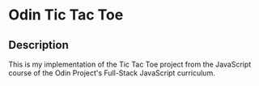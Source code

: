 # Odin Tic Tac Toe

## Description
This is my implementation of the Tic Tac Toe project from the JavaScript course of the Odin Project's Full-Stack JavaScript curriculum.